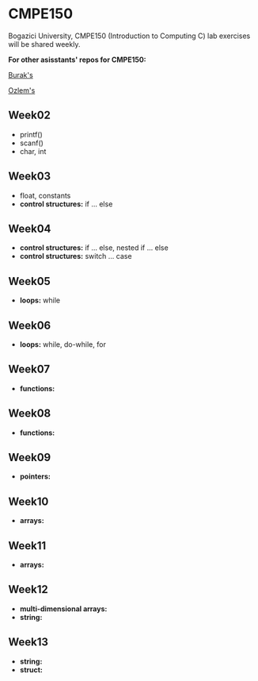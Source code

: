# CMPE150
Bogazici University, CMPE150 (Introduction to Computing C) lab exercises will be shared weekly.

**For other asisstants' repos for CMPE150:**

[Burak's](https://github.com/suyunu/c-notes)

[Ozlem's](https://github.com/ozlemsalehi/cmpe150)

## Week02
  
  * printf()
  * scanf()
  * char, int

## Week03

  * float, constants
  * **control structures:** if ... else

## Week04

  * **control structures:** if ... else, nested if ... else
  * **control structures:** switch ... case
  
  
 ## Week05

  * **loops:** while
  
 ## Week06

  * **loops:** while, do-while, for

  
 ## Week07

  * **functions:**
  
   ## Week08

  * **functions:**
  
   ## Week09

  * **pointers:**


   ## Week10

  * **arrays:**
  
   ## Week11

  * **arrays:**
  
   ## Week12
   
  * **multi-dimensional arrays:**
  * **string:**
  
   ## Week13

  * **string:**
  * **struct:**
